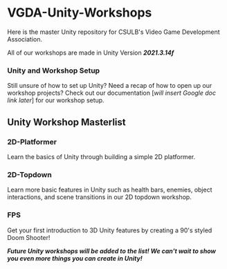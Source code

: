 # VGDA-Unity-Workshops
Here is the master Unity repository for CSULB's Video Game Development Association.  

All of our workshops are made in Unity Version **_2021.3.14f_**  

### Unity and Workshop Setup  
Still unsure of how to set up Unity? Need a recap of how to open up our workshop projects? Check out our documentation [_will insert Google doc link later_] for our workshop setup.  

## Unity Workshop Masterlist  

### 2D-Platformer  
Learn the basics of Unity through building a simple 2D platformer.

### 2D-Topdown  
Learn more basic features in Unity such as health bars, enemies, object interactions, and scene transitions in our 2D topdown workshop.  

### FPS  
Get your first introduction to 3D Unity features by creating a 90's styled Doom Shooter!  

**_Future Unity workshops will be added to the list! We can't wait to show you even more things you can create in Unity!_**
